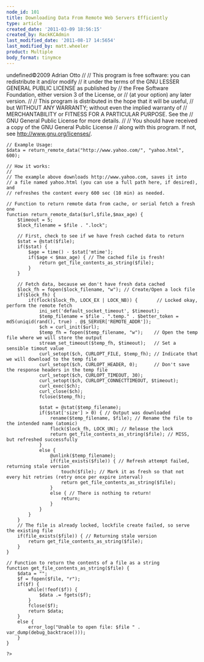 ```yaml
---
node_id: 101
title: Downloading Data From Remote Web Servers Efficiently
type: article
created_date: '2011-03-09 18:56:15'
created_by: RackKCAdmin
last_modified_date: '2011-08-17 14:5654'
last_modified_by: matt.wheeler
product: Multiple
body_format: tinymce
---
```


undefined&copy;2009 Adrian Otto
    //
    // This program is free software: you can redistribute it and/or modify
    // it under the terms of the GNU LESSER GENERAL PUBLIC LICENSE as published by
    // the Free Software Foundation, either version 3 of the License, or
    // (at your option) any later version.
    //
    // This program is distributed in the hope that it will be useful,
    // but WITHOUT ANY WARRANTY; without even the implied warranty of
    // MERCHANTABILITY or FITNESS FOR A PARTICULAR PURPOSE.  See the
    // GNU General Public License for more details.
    //
    // You should have received a copy of the GNU General Public License
    // along with this program.  If not, see <http://www.gnu.org/licenses/>.

    // Example Usage:
    $data = return_remote_data("http://www.yahoo.com/", "yahoo.html", 600);

    // How it works:
    // 
    // The example above downloads http://www.yahoo.com, saves it into 
    // a file named yahoo.html (you can use a full path here, if desired), and 
    // refreshes the content every 600 sec (10 min) as needed.

    // Function to return remote data from cache, or serial fetch a fresh one
    function return_remote_data($url,$file,$max_age) {
        $timeout = 5;
        $lock_filename = $file . ".lock";

        // First, check to see if we have fresh cached data to return
        $stat = @stat($file);
        if($stat) {
            $age = time() - $stat['mtime'];
            if($age < $max_age) { // The cached file is fresh!
                return get_file_contents_as_string($file);
            }
        }

        // Fetch data, because we don't have fresh data cached
        $lock_fh = fopen($lock_filename, "w"); // Create/Open a lock file
        if($lock_fh) { 
            if(flock($lock_fh, LOCK_EX | LOCK_NB)) {       // Locked okay, perform the remote fetch
                ini_set('default_socket_timeout', $timeout);
                $temp_filename = $file . ".temp." . $better_token = md5(uniqid(rand(), true) . @$_SERVER['REMOTE_ADDR']);
                $ch = curl_init($url);
                $temp_fh = fopen($temp_filename, "w");    // Open the temp file where we will store the output
                stream_set_timeout($temp_fh, $timeout);   // Set a sensible timout value
                curl_setopt($ch, CURLOPT_FILE, $temp_fh); // Indicate that we will download to the temp file
                curl_setopt($ch, CURLOPT_HEADER, 0);      // Don't save the response headers in the temp file
                curl_setopt($ch, CURLOPT_TIMEOUT, 30);
                curl_setopt($ch, CURLOPT_CONNECTTIMEOUT, $timeout);
                curl_exec($ch);
                curl_close($ch);
                fclose($temp_fh);
                
                $stat = @stat($temp_filename); 
                if($stat['size'] > 0) { // Output was downloaded
                    rename($temp_filename, $file); // Rename the file to the intended name (atomic)
                    flock($lock_fh, LOCK_UN); // Release the lock
                    return get_file_contents_as_string($file); // MISS, but refreshed successfully
                }
                else {
                    @unlink($temp_filename);
                    if(file_exists($file)) { // Refresh attempt failed, returning stale version
                        touch($file); // Mark it as fresh so that not every hit retries (retry once per expire interval)
                        return get_file_contents_as_string($file);
                    }
                    else { // There is nothing to return!
                        return;
                    }
                }
            }
        }
        // The file is already locked, lockfile create failed, so serve the existing file
        if(file_exists($file)) { // Returning stale version
            return get_file_contents_as_string($file);
        }
    }

    // Function to return the contents of a file as a string
    function get_file_contents_as_string($file) {
        $data = "";
        $f = fopen($file, "r");
        if($f) {
            while(!feof($f)) {
                $data .= fgets($f);
            }
            fclose($f);
            return $data;
        }
        else {
            error_log("Unable to open file: $file " . var_dump(debug_backtrace()));
        }
    }

    ?>

 

